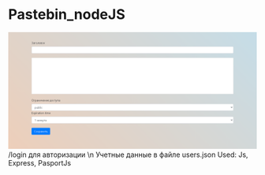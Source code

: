 # Pastebin_nodeJS
![Image alt](https://github.com/we1rdTycoon/Pastebin_nodeJS/raw/main/image.png)
/login для авторизации \n 
Учетные данные в файле users.json
Used: Js, Express, PasportJs
